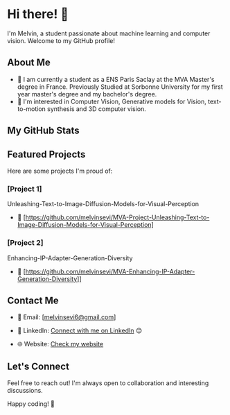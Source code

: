 # Hi there! 👋

I'm Melvin, a student passionate about machine learning and computer vision. Welcome to my GitHub profile!

## About Me

- 💼 I am currently a student as a ENS Paris Saclay at the MVA Master's degree in France. Previously Studied at Sorbonne University for my first year master's degree and my bachelor's degree.
- 🤔 I'm interested in Computer Vision, Generative models for Vision, text-to-motion synthesis and 3D computer vision.

## My GitHub Stats

## Featured Projects

Here are some projects I'm proud of:

### [Project 1]

Unleashing-Text-to-Image-Diffusion-Models-for-Visual-Perception
- 🔗 [https://github.com/melvinsevi/MVA-Project-Unleashing-Text-to-Image-Diffusion-Models-for-Visual-Perception]

### [Project 2]

Enhancing-IP-Adapter-Generation-Diversity
- 🔗 [https://github.com/melvinsevi/MVA-Enhancing-IP-Adapter-Generation-Diversity]]

## Contact Me

- 📧 Email: [melvinsevi6@gmail.com]
- 💼 LinkedIn: [Connect with me on LinkedIn](https://www.linkedin.com/in/melvin-sevi-ens-mva-6660b0209/) 😊

- 🌐 Website: [Check my website](https://melvinsevi.github.io/)

## Let's Connect

Feel free to reach out! I'm always open to collaboration and interesting discussions.

Happy coding! 🚀
